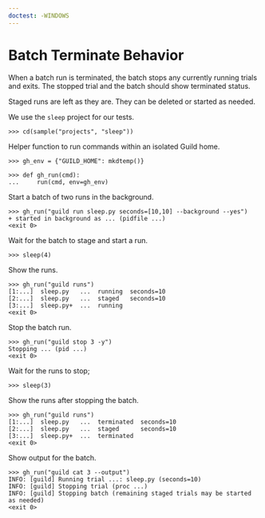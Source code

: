 ```yaml
---
doctest: -WINDOWS
---
```


# Batch Terminate Behavior

When a batch run is terminated, the batch stops any currently running
trials and exits. The stopped trial and the batch should show
terminated status.

Staged runs are left as they are. They can be deleted or started as
needed.

We use the `sleep` project for our tests.

    >>> cd(sample("projects", "sleep"))

Helper function to run commands within an isolated Guild home.

    >>> gh_env = {"GUILD_HOME": mkdtemp()}

    >>> def gh_run(cmd):
    ...     run(cmd, env=gh_env)

Start a batch of two runs in the background.

    >>> gh_run("guild run sleep.py seconds=[10,10] --background --yes")
    + started in background as ... (pidfile ...)
    <exit 0>

Wait for the batch to stage and start a run.

    >>> sleep(4)

Show the runs.

    >>> gh_run("guild runs")
    [1:...]  sleep.py   ...  running  seconds=10
    [2:...]  sleep.py   ...  staged   seconds=10
    [3:...]  sleep.py+  ...  running
    <exit 0>

Stop the batch run.

    >>> gh_run("guild stop 3 -y")
    Stopping ... (pid ...)
    <exit 0>

Wait for the runs to stop;

    >>> sleep(3)

Show the runs after stopping the batch.

    >>> gh_run("guild runs")
    [1:...]  sleep.py   ...  terminated  seconds=10
    [2:...]  sleep.py   ...  staged      seconds=10
    [3:...]  sleep.py+  ...  terminated
    <exit 0>

Show output for the batch.

    >>> gh_run("guild cat 3 --output")
    INFO: [guild] Running trial ...: sleep.py (seconds=10)
    INFO: [guild] Stopping trial (proc ...)
    INFO: [guild] Stopping batch (remaining staged trials may be started as needed)
    <exit 0>
